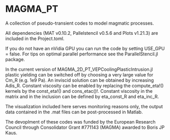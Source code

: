 # MAGMA_PT
A collection of pseudo-transient codes to model magmatic processes.

All dependencies (MAT v0.10.2, Pallelstencil v0.5.6 and Plots v1.21.3) are included in the Project.toml.

If you do not have an nVidia GPU you can run the code by setting USE_GPU = false. For tips on optimal parallel performance see the ParallelStencil.jl package.  

In the current version of MAGMA_2D_PT_VEPCoolingPlasticIntrusion.jl plastic yielding can be switched off by choosing a very large value for Cm_R (e.g. 1e9 Pa). An inviscid solution can be obtained by increasing Adis_R. Constant viscosity can be enabled by replacing the compute_eta!() kernels by the const_eta!() and cons_etac()!. Constant viscosity in the matrix and in the inclusion can be defined by eta_const_R and eta_inc_R. 

The visualization included here serves monitoring reasons only, the output data contained in the .mat files can be post-processed in Matlab.

The devoplment of these codes was funded by the European Research Council through Consolidator Grant #771143 (MAGMA) awarded to Boris JP Kaus.
